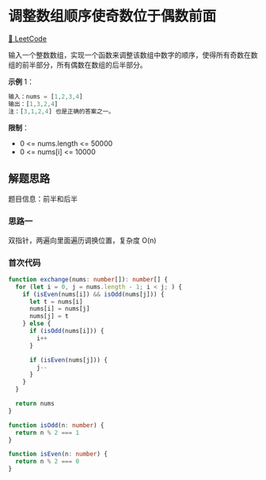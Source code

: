 # 调整数组顺序使奇数位于偶数前面

[🔗 LeetCode](https://leetcode.cn/problems/diao-zheng-shu-zu-shun-xu-shi-qi-shu-wei-yu-ou-shu-qian-mian-lcof/)

输入一个整数数组，实现一个函数来调整该数组中数字的顺序，使得所有奇数在数组的前半部分，所有偶数在数组的后半部分。

**示例** 1：

```js
输入：nums = [1,2,3,4]
输出：[1,3,2,4]
注：[3,1,2,4] 也是正确的答案之一。
```

**限制**：

- 0 <= nums.length <= 50000
- 0 <= nums[i] <= 10000

## 解题思路

题目信息：前半和后半

### 思路一

双指针，两遍向里面遍历调换位置，复杂度 O(n)

### 首次代码

```ts
function exchange(nums: number[]): number[] {
  for (let i = 0, j = nums.length - 1; i < j; ) {
    if (isEven(nums[i]) && isOdd(nums[j])) {
      let t = nums[i]
      nums[i] = nums[j]
      nums[j] = t
    } else {
      if (isOdd(nums[i])) {
        i++
      }

      if (isEven(nums[j])) {
        j--
      }
    }
  }

  return nums
}

function isOdd(n: number) {
  return n % 2 === 1
}

function isEven(n: number) {
  return n % 2 === 0
}
```
